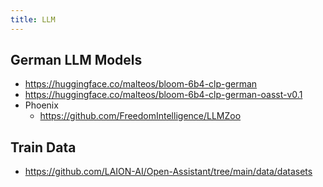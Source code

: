 ```yaml
---
title: LLM
---
```


## German LLM Models
- https://huggingface.co/malteos/bloom-6b4-clp-german
- https://huggingface.co/malteos/bloom-6b4-clp-german-oasst-v0.1
- Phoenix
  - https://github.com/FreedomIntelligence/LLMZoo   

## Train Data
- https://github.com/LAION-AI/Open-Assistant/tree/main/data/datasets
